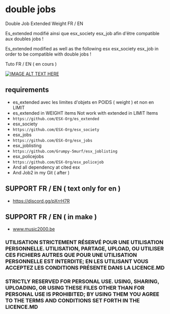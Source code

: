 # double jobs
Double Job Extended Weight FR / EN

Es_extended modifié ainsi que esx_society esx_job afin d'être compatible aux doubles jobs !

Es_extended modified as well as the following esx esx_society esx_job in order to be compatible with double jobs !

Tuto FR / EN ( en cours )

[![IMAGE ALT TEXT HERE](https://img.youtube.com/vi/dipgtsm6C-w/0.jpg)](https://www.youtube.com/watch?v=dipgtsm6C-w)


## requirements
- es_extended avec les limites d'objets en POIDS ( weight ) et non en LIMIT
- es_extended in WEIGHT items Not work with extended in LIMIT Items
- ```https://github.com/ESX-Org/es_extended```
- esx_society
- ```https://github.com/ESX-Org/esx_society```
- esx_jobs
- ```https://github.com/ESX-Org/esx_jobs```
- esx_joblisting
- ```https://github.com/Grumpy-5murf/esx_joblisting```
- esx_policejobs
- ```https://github.com/ESX-Org/esx_policejob```
- And all dependency at cited esx
- And Job2 in my Git ( after )

## SUPPORT FR / EN ( text only for en )
- https://discord.gg/pXrrH7R

## SUPPORT FR / EN ( in make )
- www.music2000.be


 
### UTILISATION STRICTEMENT RÉSERVÉ POUR UNE UTILISATION PERSONNELLE. UTILISATION, PARTAGE, UPLOAD, OU UTILISER CES FICHIERS AUTRES QUE POUR UNE UTILISATION PERSONNELLE EST INTERDITE; EN LES UTILISANT VOUS ACCEPTEZ LES CONDITIONS PRÉSENTE DANS LA LICENCE.MD


### STRICTLY RESERVED FOR PERSONAL USE. USING, SHARING, UPLOADING, OR USING THESE FILES OTHER THAN FOR PERSONAL USE IS PROHIBITED; BY USING THEM YOU AGREE TO THE TERMS AND CONDITIONS SET FORTH IN THE LICENCE.MD
